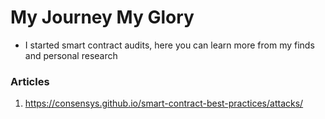 # My Journey My Glory

- I started smart contract audits, here you can learn more from my finds and personal research

### Articles

1. https://consensys.github.io/smart-contract-best-practices/attacks/
